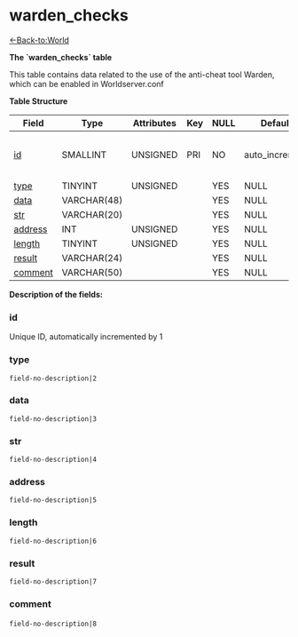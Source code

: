 # warden\_checks

[<-Back-to:World](database-world)

**The \`warden\_checks\` table**

This table contains data related to the use of the anti-cheat tool Warden, which can be enabled in Worldserver.conf

**Table Structure**

| Field                             | Type        | Attributes | Key | NULL | Default         | Comment                                   |
| --------------------------------- | ----------- | ---------- | --- | ---- | --------------- | ----------------------------------------- |
| [id](#warden-checks-id)           | SMALLINT    | UNSIGNED   | PRI | NO   | auto\_increment | Unique ID, automatically incremented by 1 |
| [type](#warden-checks-type)       | TINYINT     | UNSIGNED   |     | YES  | NULL            |                                           |
| [data](#warden-checks-data)       | VARCHAR(48) |            |     | YES  | NULL            |                                           |
| [str](#warden-checks-str)         | VARCHAR(20) |            |     | YES  | NULL            |                                           |
| [address](#warden-checks-address) | INT         | UNSIGNED   |     | YES  | NULL            |                                           |
| [length](#warden-checks-length)   | TINYINT     | UNSIGNED   |     | YES  | NULL            |                                           |
| [result](#warden-checks-result)   | VARCHAR(24) |            |     | YES  | NULL            |                                           |
| [comment](#warden-checks-comment) | VARCHAR(50) |            |     | YES  | NULL            |                                           |

**Description of the fields:**

### id

Unique ID, automatically incremented by 1

### type

`field-no-description|2`

### data

`field-no-description|3`

### str

`field-no-description|4`

### address

`field-no-description|5`

### length

`field-no-description|6`

### result

`field-no-description|7`

### comment

`field-no-description|8` 
